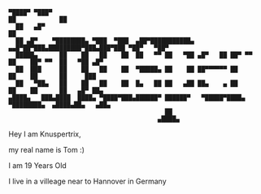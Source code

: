 ```                                                                                ▄▄            
▀████▀ ▀███▀                                                         ██            ██            
  ██   ▄█▀                                                           ██                          
  ██ ▄█▀    ▀████████▄ ▀███  ▀███  ▄██▀███████████▄  ▄▄█▀██▀███▄█████████▀███▄███▀███ ▀██▀   ▀██▀
  █████▄      ██    ██   ██    ██  ██   ▀▀ ██   ▀██ ▄█▀   ██ ██▀ ▀▀  ██    ██▀ ▀▀  ██   ▀██ ▄█▀  
  ██  ███     ██    ██   ██    ██  ▀█████▄ ██    ██ ██▀▀▀▀▀▀ ██      ██    ██      ██     ███    
  ██   ▀██▄   ██    ██   ██    ██  █▄   ██ ██   ▄██ ██▄    ▄ ██      ██    ██      ██   ▄█▀ ██▄  
▄████▄   ███▄████  ████▄ ▀████▀███▄██████▀ ██████▀   ▀█████▀████▄    ▀████████▄  ▄████▄██▄   ▄██▄
                                           ██                                                    
                                         ▄████▄                                                  
```
Hey I am Knuspertrix,

my real name is Tom :)

I am 19 Years Old

I live in a villeage near to Hannover in Germany
